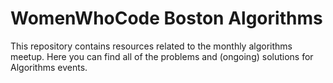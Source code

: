 # WomenWhoCode Boston Algorithms

This repository contains resources related to the monthly algorithms meetup. Here you can find all of the problems and (ongoing) solutions for Algorithms events.
